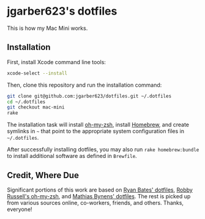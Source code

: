 # jgarber623's dotfiles

This is how my Mac Mini works.

## Installation

First, install Xcode command line tools:

```sh
xcode-select --install
```

Then, clone this repository and run the installation command:

```sh
git clone git@github.com:jgarber623/dotfiles.git ~/.dotfiles
cd ~/.dotfiles
git checkout mac-mini
rake
```

The installation task will install [oh-my-zsh](https://github.com/robbyrussell/oh-my-zsh), install [Homebrew](http://brew.sh/), and create symlinks in `~` that point to the appropriate system configuration files in `~/.dotfiles`.

After successfully installing dotfiles, you may also run `rake homebrew:bundle` to install additional software as defined in `Brewfile`.

## Credit, Where Due

Significant portions of this work are based on [Ryan Bates' dotfiles](https://github.com/ryanb/dotfiles), [Robby Russell's oh-my-zsh](https://github.com/robbyrussell/oh-my-zsh), and [Mathias Bynens' dotfiles](https://github.com/mathiasbynens/dotfiles). The rest is picked up from various sources online, co-workers, friends, and others. Thanks, everyone!

